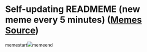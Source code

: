# Self-updating READMEME (new meme every 5 minutes) ([Memes Source](https://bramses.notion.site/a49c1e962b7646879176ac3b327b6533?v=4d1eda54b170483cb03a40f257231764))

memestart![](https://www.notion.so/image/https%3A%2F%2Fs3-us-west-2.amazonaws.com%2Fsecure.notion-static.com%2Fc704caff-4ca0-4410-b1ad-080cfc91a22b%2F7FF8131F-153B-458C-8AE7-81C59D0699F8.jpeg?table=block&id=73410a85-5373-4b8c-830e-7a7b2902c3f2&cache=v2)memeend
